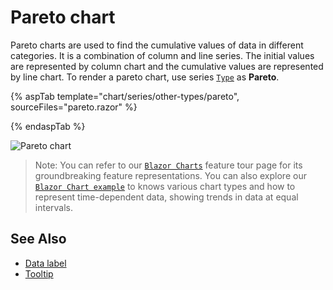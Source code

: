 # Pareto chart

Pareto charts are used to find the cumulative values of data in different categories. It is a combination of column and line series.
The initial values are represented by column chart and the cumulative values are represented by line chart.
To render a pareto chart, use series [`Type`](https://help.syncfusion.com/cr/blazor/Syncfusion.Blazor~Syncfusion.Blazor.Charts.ChartSeries~Type.html) as **Pareto**.

{% aspTab template="chart/series/other-types/pareto", sourceFiles="pareto.razor" %}

{% endaspTab %}

![Pareto chart](../images/othertypes/pareto.png)

> Note: You can refer to our [`Blazor Charts`](https://www.syncfusion.com/blazor-components/blazor-charts) feature tour page for its groundbreaking feature representations. You can also explore our [`Blazor Chart example`](https://blazor.syncfusion.com/demos/chart/line?theme=bootstrap4) to knows various chart types and how to represent time-dependent data, showing trends in data at equal intervals.

## See Also

* [Data label](../data-labels)
* [Tooltip](../tool-tip)
